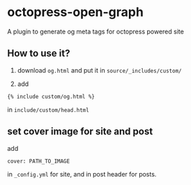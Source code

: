 octopress-open-graph
====================

A plugin to generate og meta tags for octopress powered site

## How to use it?
1. download `og.html` and put it in `source/_includes/custom/`

2. add 
```
{% include custom/og.html %}
```
in `include/custom/head.html`

## set cover image for site and post
add
```
cover: PATH_TO_IMAGE
```
in `_config.yml` for site, and in post header for posts.